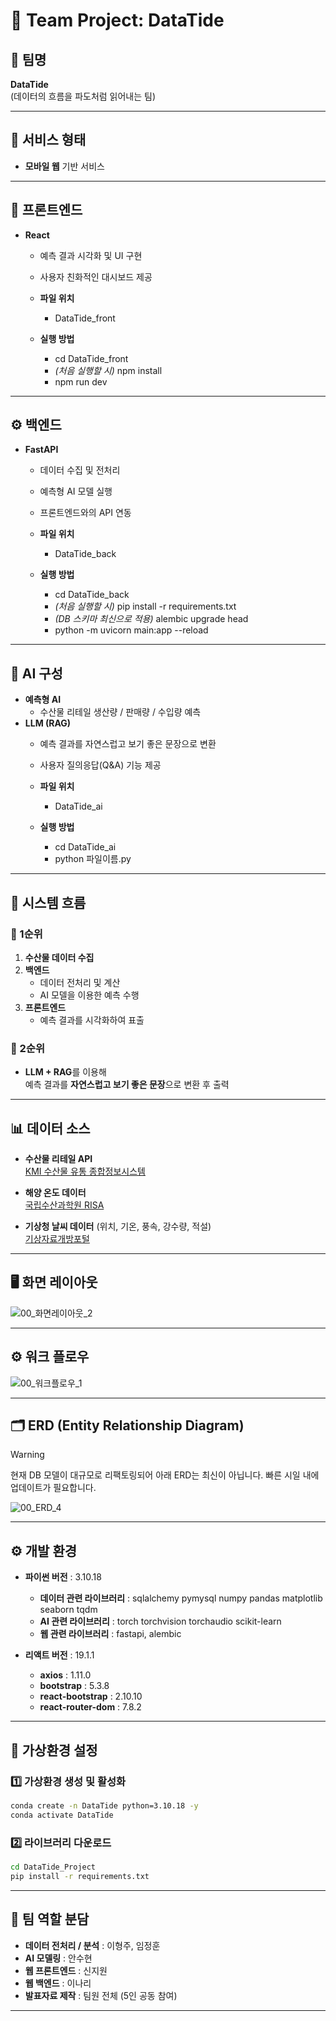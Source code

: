 # 🌊 Team Project: DataTide

## 👥 팀명
**DataTide**  
(데이터의 흐름을 파도처럼 읽어내는 팀)

---

## 📱 서비스 형태
- **모바일 웹** 기반 서비스

---

## 🎨 프론트엔드
- **React**  
  - 예측 결과 시각화 및 UI 구현  
  - 사용자 친화적인 대시보드 제공
 
  - **파일 위치**
    - DataTide_front
  - **실행 방법**
    - cd DataTide_front
    - *(처음 실행할 시)* npm install
    - npm run dev

---

## ⚙️ 백엔드
- **FastAPI**  
  - 데이터 수집 및 전처리  
  - 예측형 AI 모델 실행  
  - 프론트엔드와의 API 연동
 
  - **파일 위치**
    - DataTide_back
  - **실행 방법**
    - cd DataTide_back
    - *(처음 실행할 시)* pip install -r requirements.txt
    - *(DB 스키마 최신으로 적용)* alembic upgrade head
    - python -m uvicorn main:app --reload

---

## 🧠 AI 구성
- **예측형 AI**  
  - 수산물 리테일 생산량 / 판매량 / 수입량 예측
- **LLM (RAG)**  
  - 예측 결과를 자연스럽고 보기 좋은 문장으로 변환  
  - 사용자 질의응답(Q&A) 기능 제공
 
  - **파일 위치**
    - DataTide_ai
  - **실행 방법**
    - cd DataTide_ai
    - python 파일이름.py

---

## 🔄 시스템 흐름

### 📌 1순위
1. **수산물 데이터 수집**
2. **백엔드**
   - 데이터 전처리 및 계산
   - AI 모델을 이용한 예측 수행
3. **프론트엔드**
   - 예측 결과를 시각화하여 표출

### 📌 2순위
- **LLM + RAG**를 이용해  
  예측 결과를 **자연스럽고 보기 좋은 문장**으로 변환 후 출력

---

## 📊 데이터 소스

- **수산물 리테일 API**  
  [KMI 수산물 유통 종합정보시스템](https://fishdata.kmi.re.kr/fornt/openApi/main.do)

- **해양 온도 데이터**  
  [국립수산과학원 RISA](https://www.nifs.go.kr/risa/risaStatList.risa)

- **기상청 날씨 데이터** (위치, 기온, 풍속, 강수량, 적설)  
  [기상자료개방포털](https://data.kma.go.kr/data/grnd/selectAsosRltmList.do?pgmNo=36)

---

## 🖥️ 화면 레이아웃
![00_화면레이아웃_2](https://github.com/user-attachments/assets/f026f4e9-8bd2-4f42-9afb-7d1cf97ab95c)

---

## ⚙️ 워크 플로우
![00_워크플로우_1](https://github.com/user-attachments/assets/ddab7376-647b-44c3-aa76-29a554bd6886)

---

## 🗂️ ERD (Entity Relationship Diagram)
> [!WARNING]
> 현재 DB 모델이 대규모로 리팩토링되어 아래 ERD는 최신이 아닙니다. 빠른 시일 내에 업데이트가 필요합니다.

![00_ERD_4](https://github.com/user-attachments/assets/013de0ff-6f5e-4b7c-8ea2-9e5d69d1fba7)


---

## ⚙️ 개발 환경

- **파이썬 버전** : 3.10.18
  - **데이터 관련 라이브러리** : sqlalchemy pymysql numpy pandas matplotlib seaborn tqdm
  - **AI 관련 라이브러리** : torch torchvision torchaudio scikit-learn
  - **웹 관련 라이브러리** : fastapi, alembic

- **리액트 버전** : 19.1.1
  - **axios** : 1.11.0
  - **bootstrap** : 5.3.8
  - **react-bootstrap** : 2.10.10
  - **react-router-dom** : 7.8.2
 

---

## 🐍 가상환경 설정

### 1️⃣ 가상환경 생성 및 활성화
```bash
conda create -n DataTide python=3.10.18 -y
conda activate DataTide
```
### 2️⃣ 라이브러리 다운로드
```bash
cd DataTide_Project
pip install -r requirements.txt
```


---

## 👤 팀 역할 분담

- **데이터 전처리 / 분석** : 이형주, 임정훈  
- **AI 모델링** : 안수현  
- **웹 프론트엔드** : 신지원  
- **웹 백엔드** : 이나리  
- **발표자료 제작** : 팀원 전체 (5인 공동 참여)  

---


